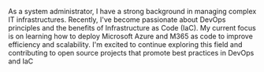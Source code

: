 As a system administrator, I have a strong background in managing complex IT infrastructures. Recently, I've become passionate about DevOps principles and the benefits of Infrastructure as Code (IaC). My current focus is on learning how to deploy Microsoft Azure and M365 as code to improve efficiency and scalability. I'm excited to continue exploring this field and contributing to open source projects that promote best practices in DevOps and IaC


<!--
**1eyeITguy/1eyeITguy** is a ✨ _special_ ✨ repository because its `README.md` (this file) appears on your GitHub profile.

Here are some ideas to get you started:

- 🔭 I’m currently working on ...
- 🌱 I’m currently learning ...
- 👯 I’m looking to collaborate on ...
- 🤔 I’m looking for help with ...
- 💬 Ask me about ...
- 📫 How to reach me: ...
- 😄 Pronouns: ...
- ⚡ Fun fact: ...
-->
